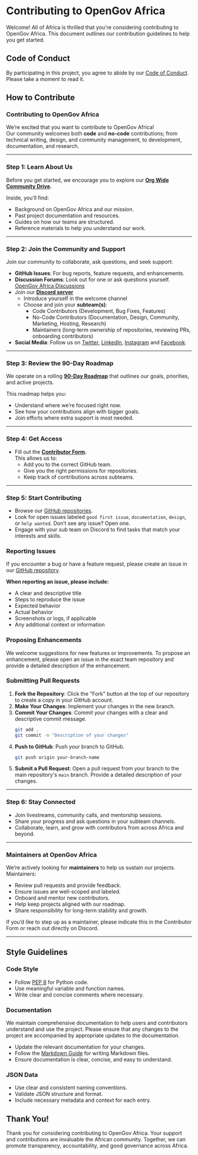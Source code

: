 # Contributing to OpenGov Africa

Welcome! All of Africa is thrilled that you're considering contributing to OpenGov Africa. This document outlines our contribution guidelines to help you get started.

## Code of Conduct

By participating in this project, you agree to abide by our [Code of Conduct](CODE_OF_CONDUCT.md). Please take a moment to read it.

## How to Contribute
### Contributing to OpenGov Africa

We’re excited that you want to contribute to OpenGov Africa!  
Our community welcomes both **code** and **no-code** contributions; from technical writing, design, and community management, to development, documentation, and research.  

---

### Step 1: Learn About Us
Before you get started, we encourage you to explore our **[Org Wide Community Drive](https://drive.google.com/drive/folders/1EF5yA7_0STfUdrRYWvRItOtY95bhVVQS).**

Inside, you’ll find:  
- Background on OpenGov Africa and our mission.  
- Past project documentation and resources.  
- Guides on how our teams are structured.  
- Reference materials to help you understand our work.  

---

### Step 2: Join the Community and Support

Join our community to collaborate, ask questions, and seek support:

- **GitHub Issues**: For bug reports, feature requests, and enhancements.
- **Discussion Forums**: Look out for one or ask questions yourself. [OpenGov Africa Discussions](https://github.com/OpenGovAfrica/OpenGovAfrica/discussions)
- Join our **[Discord server](https://discord.gg/Eswe4cvvMM)**
   - Introduce yourself in the welcome channel  
   - Choose and join your **subteam(s)**:  
     - Code Contributors (Development, Bug Fixes, Features)  
     - No-Code Contributors (Documentation, Design, Community, Marketing, Hosting, Research)  
     - Maintainers (long-term ownership of repositories, reviewing PRs, onboarding contributors)
- **Social Media**: Follow us on [Twitter](https://twitter.com/OpenGovAfrica), [LinkedIn](https://www.linkedin.com/company/104341081), [Instagram](https://instagram.com/OpenGovAfrica) and [Facebook](https://facebook.com/OpenGovAfrica).

---

### Step 3: Review the 90-Day Roadmap
We operate on a rolling **[90-Day Roadmap](https://docs.google.com/document/d/13ELP1Azq7UFlbLQ0nIKrirszMJaRBs9qhlVLIlMij1s/edit?usp=drivesdk)** that outlines our goals, priorities, and active projects.  
 

This roadmap helps you:  
- Understand where we’re focused right now.  
- See how your contributions align with bigger goals.  
- Join efforts where extra support is most needed.  

---

### Step 4: Get Access
- Fill out the **[Contributor Form](https://forms.gle/63BwMW3r7MxuJGYE6).**  
  This allows us to:  
  - Add you to the correct GitHub team.  
  - Give you the right permissions for repositories.  
  - Keep track of contributions across subteams.  

---

### Step 5: Start Contributing
- Browse our [GitHub repositories](https://github.com/orgs/OpenGovAfrica/repositories).  
- Look for open issues labeled `good first issue`, `documentation`, `design`, or `help wanted`.  Don’t see any issue? Open one.
- Engage with your sub team on Discord to find tasks that match your interests and skills.  

### Reporting Issues

If you encounter a bug or have a feature request, please create an issue in our [GitHub repository](https://github.com/OpenGovAfrica/OpenGovAfrica/issues). 

**When reporting an issue, please include:**
- A clear and descriptive title
- Steps to reproduce the issue
- Expected behavior
- Actual behavior
- Screenshots or logs, if applicable
- Any additional context or information

### Proposing Enhancements

We welcome suggestions for new features or improvements. To propose an enhancement, please open an issue in the exact team repository and provide a detailed description of the enhancement.

### Submitting Pull Requests

1. **Fork the Repository**: Click the "Fork" button at the top of our repository to create a copy in your GitHub account.
2. **Make Your Changes**: Implement your changes in the new branch.
3. **Commit Your Changes**: Commit your changes with a clear and descriptive commit message.
   ```sh
   git add .
   git commit -m "Description of your changes"
   ```
4. **Push to GitHub**: Push your branch to GitHub.
   ```sh
   git push origin your-branch-name
   ```
5. **Submit a Pull Request**: Open a pull request from your branch to the main repository's `main` branch. Provide a detailed description of your changes.

---

### Step 6: Stay Connected
- Join livestreams, community calls, and mentorship sessions.  
- Share your progress and ask questions in your subteam channels.  
- Collaborate, learn, and grow with contributors from across Africa and beyond.  

---

### Maintainers at OpenGov Africa
We’re actively looking for **maintainers** to help us sustain our projects.  
Maintainers:  
- Review pull requests and provide feedback.  
- Ensure issues are well-scoped and labeled.  
- Onboard and mentor new contributors.  
- Help keep projects aligned with our roadmap.  
- Share responsibility for long-term stability and growth.  

If you’d like to step up as a maintainer, please indicate this in the Contributor Form or reach out directly on Discord.  

---

## Style Guidelines

### Code Style

- Follow [PEP 8](https://www.python.org/dev/peps/pep-0008/) for Python code.
- Use meaningful variable and function names.
- Write clear and concise comments where necessary.

### Documentation
We maintain comprehensive documentation to help users and contributors understand and use the project. Please ensure that any changes to the project are accompanied by appropriate updates to the documentation.
- Update the relevant documentation for your changes.
- Follow the [Markdown Guide](https://www.markdownguide.org/basic-syntax/) for writing Markdown files.
- Ensure documentation is clear, concise, and easy to understand.

### JSON Data

- Use clear and consistent naming conventions.
- Validate JSON structure and format.
- Include necessary metadata and context for each entry.

## Thank You!

Thank you for considering contributing to OpenGov Africa. Your support and contributions are invaluable the African community. Together, we can promote transparency, accountability, and good governance across Africa.
